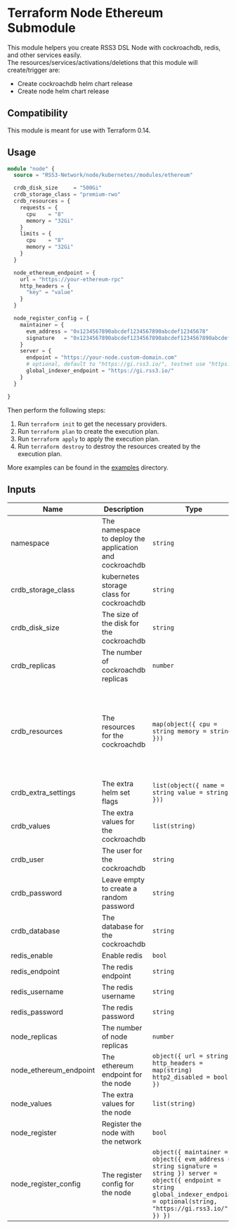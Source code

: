 # Terraform Node Ethereum Submodule

This module helpers you create RSS3 DSL Node with cockroachdb, redis, and other services easily.  
The resources/services/activations/deletions that this module will create/trigger are:

- Create cockroachdb helm chart release
- Create node helm chart release

## Compatibility

This module is meant for use with Terraform 0.14.

## Usage

```terraform
module "node" {
  source = "RSS3-Network/node/kubernetes//modules/ethereum"

  crdb_disk_size     = "500Gi"
  crdb_storage_class = "premium-rwo"
  crdb_resources = {
    requests = {
      cpu    = "8"
      memory = "32Gi"
    }
    limits = {
      cpu    = "8"
      memory = "32Gi"
    }
  }

  node_ethereum_endpoint = {
    url = "https://your-ethereum-rpc"
    http_headers = {
      "key" = "value"
    }
  }

  node_register_config = {
    maintainer = {
      evm_address = "0x1234567890abcdef1234567890abcdef12345678"
      signature   = "0x1234567890abcdef1234567890abcdef1234567890abcdef1234567890abcdef"
    }
    server = {
      endpoint = "https://your-node.custom-domain.com"
      # optional, default to "https://gi.rss3.io/", testnet use "https://gi.rss3.dev/"
      global_indexer_endpoint = "https://gi.rss3.io/"
    }
  }

}
```

Then perform the following steps:

1. Run `terraform init` to get the necessary providers.
2. Run `terraform plan` to create the execution plan.
3. Run `terraform apply` to apply the execution plan.
4. Run `terraform destroy` to destroy the resources created by the execution plan.

More examples can be found in the [examples](./examples) directory.

## Inputs

| Name                   | Description                                             | Type                                                                                                                                                                                    | Default                                                                                                                                  | Required |
| ---------------------- | ------------------------------------------------------- | --------------------------------------------------------------------------------------------------------------------------------------------------------------------------------------- | ---------------------------------------------------------------------------------------------------------------------------------------- | :------: |
| namespace              | The namespace to deploy the application and cockroachdb | `string`                                                                                                                                                                                | `"default"`                                                                                                                              |    no    |
| crdb_storage_class     | kubernetes storage class for cockroachdb                | `string`                                                                                                                                                                                | `""`                                                                                                                                     |    no    |
| crdb_disk_size         | The size of the disk for the cockroachdb                | `string`                                                                                                                                                                                | `"100Gi"`                                                                                                                                |    no    |
| crdb_replicas          | The number of cockroachdb replicas                      | `number`                                                                                                                                                                                | `3`                                                                                                                                      |    no    |
| crdb_resources         | The resources for the cockroachdb                       | `map(object({ cpu = string memory = string }))`                                                                                                                                         | <pre>{<br> "limits": {<br> "cpu": "2",<br> "memory": "8Gi"<br> },<br> "requests": {<br> "cpu": "2",<br> "memory": "8Gi"<br> }<br>}</pre> |    no    |
| crdb_extra_settings    | The extra helm set flags                                | `list(object({ name = string value = string }))`                                                                                                                                        | `[]`                                                                                                                                     |    no    |
| crdb_values            | The extra values for the cockroachdb                    | `list(string)`                                                                                                                                                                          | `[]`                                                                                                                                     |    no    |
| crdb_user              | The user for the cockroachdb                            | `string`                                                                                                                                                                                | `"roach"`                                                                                                                                |    no    |
| crdb_password          | Leave empty to create a random password                 | `string`                                                                                                                                                                                | `""`                                                                                                                                     |    no    |
| crdb_database          | The database for the cockroachdb                        | `string`                                                                                                                                                                                | `"node"`                                                                                                                                 |    no    |
| redis_enable           | Enable redis                                            | `bool`                                                                                                                                                                                  | `false`                                                                                                                                  |    no    |
| redis_endpoint         | The redis endpoint                                      | `string`                                                                                                                                                                                | `"node-redis:6379"`                                                                                                                      |    no    |
| redis_username         | The redis username                                      | `string`                                                                                                                                                                                | `""`                                                                                                                                     |    no    |
| redis_password         | The redis password                                      | `string`                                                                                                                                                                                | `""`                                                                                                                                     |    no    |
| node_replicas          | The number of node replicas                             | `number`                                                                                                                                                                                | `3`                                                                                                                                      |    no    |
| node_ethereum_endpoint | The ethereum endpoint for the node                      | `object({ url = string http_headers = map(string) http2_disabled = bool })`                                                                                                             | n/a                                                                                                                                      |   yes    |
| node_values            | The extra values for the node                           | `list(string)`                                                                                                                                                                          | `[]`                                                                                                                                     |    no    |
| node_register          | Register the node with the network                      | `bool`                                                                                                                                                                                  | `true`                                                                                                                                   |    no    |
| node_register_config   | The register config for the node                        | `object({ maintainer = object({ evm_address = string signature = string }) server = object({ endpoint = string global_indexer_endpoint = optional(string, "https://gi.rss3.io/") }) })` | n/a                                                                                                                                      |   yes    |
